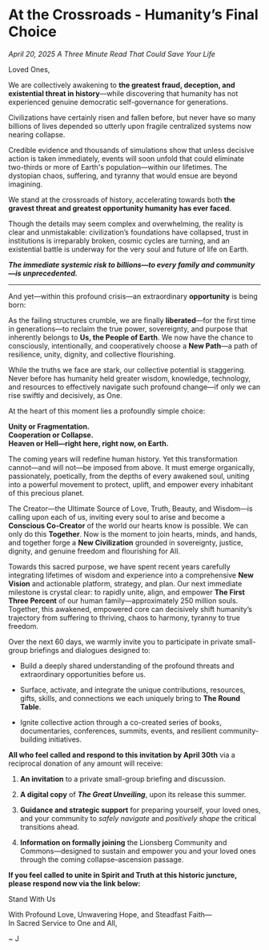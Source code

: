 # At the Crossroads - Humanity’s Final Choice 
*April 20, 2025*
*A Three Minute Read That Could Save Your Life*

Loved Ones, 

We are collectively awakening to **the greatest fraud, deception, and existential threat in history**—while discovering that humanity has not experienced genuine democratic self-governance for generations.

Civilizations have certainly risen and fallen before, but never have so many billions of lives depended so utterly upon fragile centralized systems now nearing collapse.

Credible evidence and thousands of simulations show that unless decisive action is taken immediately, events will soon unfold that could eliminate two-thirds or more of Earth's population—within our lifetimes. The dystopian chaos, suffering, and tyranny that would ensue are beyond imagining.

We stand at the crossroads of history, accelerating towards both **the gravest threat and greatest opportunity humanity has ever faced**.

Though the details may seem complex and overwhelming, the reality is clear and unmistakable: civilization’s foundations have collapsed, trust in institutions is irreparably broken, cosmic cycles are turning, and an existential battle is underway for the very soul and future of life on Earth.

**_The immediate systemic risk to billions—to every family and community—is unprecedented._**

____

And yet—within this profound crisis—an extraordinary **opportunity** is being born:

As the failing structures crumble, we are finally **liberated**—for the first time in generations—to reclaim the true power, sovereignty, and purpose that inherently belongs to **Us, the People of Earth**. We now have the chance to consciously, intentionally, and cooperatively choose a **New Path**—a path of resilience, unity, dignity, and collective flourishing.

While the truths we face are stark, our collective potential is staggering. Never before has humanity held greater wisdom, knowledge, technology, and resources to effectively navigate such profound change—if only we can rise swiftly and decisively, as One.

At the heart of this moment lies a profoundly simple choice:

**Unity or Fragmentation.**  
**Cooperation or Collapse.**  
**Heaven or Hell—right here, right now, on Earth.**

The coming years will redefine human history. Yet this transformation cannot—and will not—be imposed from above. It must emerge organically, passionately, poetically, from the depths of every awakened soul, uniting into a powerful movement to protect, uplift, and empower every inhabitant of this precious planet.

The Creator—the Ultimate Source of Love, Truth, Beauty, and Wisdom—is calling upon each of us, inviting every soul to arise and become a **Conscious Co-Creator** of the world our hearts know is possible. We can only do this **Together**. Now is the moment to join hearts, minds, and hands, and together forge a **New Civilization** grounded in sovereignty, justice, dignity, and genuine freedom and flourishing for All.

Towards this sacred purpose, we have spent recent years carefully integrating lifetimes of wisdom and experience into a comprehensive **New Vision** and actionable platform, strategy, and plan. Our next immediate milestone is crystal clear: to rapidly unite, align, and empower **The First Three Percent** of our human family—approximately 250 million souls. Together, this awakened, empowered core can decisively shift humanity’s trajectory from suffering to thriving, chaos to harmony, tyranny to true freedom.

Over the next 60 days, we warmly invite you to participate in private small-group briefings and dialogues designed to:

- Build a deeply shared understanding of the profound threats and extraordinary opportunities before us.  
    
- Surface, activate, and integrate the unique contributions, resources, gifts, skills, and connections we each uniquely bring to **The Round Table**.  
    
- Ignite collective action through a co-created series of books, documentaries, conferences, summits, events, and resilient community-building initiatives.    

**All who feel called and respond to this invitation by April 30th** via a reciprocal donation of any amount will receive:

1. **An invitation** to a private small-group briefing and discussion.
    
2. **A digital copy** of **_The Great Unveiling_**, upon its release this summer.
    
3. **Guidance and strategic support** for preparing yourself, your loved ones, and your community to *safely navigate* and *positively shape* the critical transitions ahead.
    
4. **Information on formally joining** the Lionsberg Community and Commons—designed to sustain and empower you and your loved ones through the coming collapse–ascension passage.
    

**If you feel called to unite in Spirit and Truth at this historic juncture, please respond now via the link below:**

<a class='kindful-donate-btn' id='kindful-donate-btn-991b40b3-0f60-41fb-9679-b2faa8482284'>Stand With Us</a>
<script src='https://lionsberg-bloom.kindful.com/embeds/991b40b3-0f60-41fb-9679-b2faa8482284/init.js?type=button' data-embed-id='991b40b3-0f60-41fb-9679-b2faa8482284' data-lookup-type='jquery-selector' data-lookup-value='#kindful-donate-btn-991b40b3-0f60-41fb-9679-b2faa8482284'></script>

With Profound Love, Unwavering Hope, and Steadfast Faith—  
In Sacred Service to One and All,  

~ J